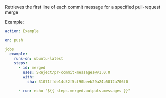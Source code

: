 Retrieves the first line of each commit message for a specified pull-request merge


Example:
```yaml
action: Example

on: push

jobs
  example:
    runs-on: ubuntu-latest
    steps:
      - id: merged
        uses: SReject/pr-commit-messages@v1.0.0
        with:
          sha: 31071ffde14c52f5cf90beeb29a24b5812a706f0

      - run: echo "${{ steps.merged.outputs.messages }}"
```